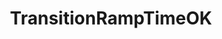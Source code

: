 ---
title: TransitionRampTimeOK
description: Transition ramp time check result for GHG cruise cycle procedures.
locations: ["MultiCycleResults"]
---